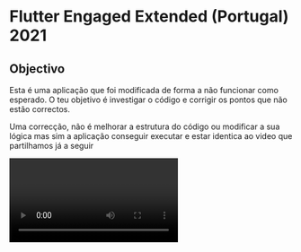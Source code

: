 # Flutter Engaged Extended (Portugal) 2021


## Objectivo

Esta é uma aplicação que foi modificada de forma a não funcionar como esperado.
O teu objetivo é investigar o código e corrigir os pontos que não estão correctos. 

Uma correcção, não é melhorar a estrutura do código ou modificar a sua lógica mas sim a aplicação conseguir executar e estar identica ao video que partilhamos já a seguir

<Video>

    
## Como executar a aplicação
1. Cria uma conta em [OpenWeatherMap](https://openweathermap.org/).
2. Poderás então ver a tua API KEY em https://home.openweathermap.org/api_keys.
3. Faz clone deste repositório
4. Instala todas as dependencias com o "flutter pub get"
5. Abre o ficheiro **lib/main.dart** e copia a tua API, substituindo a 
   ```dart
var config = {
  'OpenWeatherApiKey': '<COLOCA_AQUI_A_TUA_CHAVE>',
};
   ```
6. Executa a aplicacao


## Vencedor

O Vencedor será aquele que realizar o primeiro Pull Request com a aplicação a funcionar correctamente e com o UI idêntico ao video partilhado. 

O juri irá olhar para a hora do Pull Request para determinar qual foi o primeiro.

Qualquer tentativa de adulterar o resultado será desqualificado imediatamente.


Mais importante, divirtam-se!
